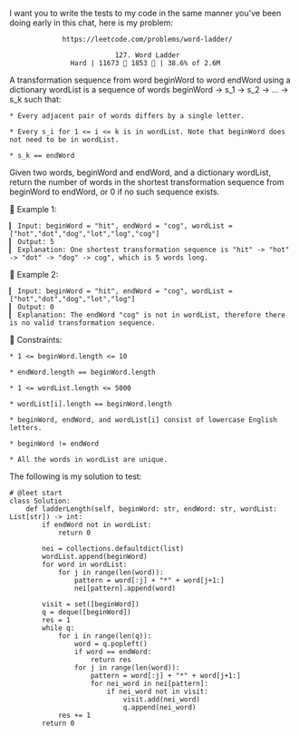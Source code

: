 I want you to write the tests to my code in the same manner you've been doing early in this chat, here is my problem:

                 https://leetcode.com/problems/word-ladder/
                                      
                              127. Word Ladder
                   Hard | 11673  1853  | 38.6% of 2.6M



A transformation sequence from word beginWord to word endWord using a dictionary wordList is a sequence of words beginWord -> s_1 -> s_2 -> ... -> s_k such that:

	* Every adjacent pair of words differs by a single letter.
	
	* Every s_i for 1 <= i <= k is in wordList. Note that beginWord does not need to be in wordList.
	
	* s_k == endWord

Given two words, beginWord and endWord, and a dictionary wordList, return the number of words in the shortest transformation sequence from beginWord to endWord, or 0 if no such sequence exists.



󰛨 Example 1:

	▎ Input: beginWord = "hit", endWord = "cog", wordList = ["hot","dot","dog","lot","log","cog"]
	▎ Output: 5
	▎ Explanation: One shortest transformation sequence is "hit" -> "hot" -> "dot" -> "dog" -> cog", which is 5 words long.

󰛨 Example 2:

	▎ Input: beginWord = "hit", endWord = "cog", wordList = ["hot","dot","dog","lot","log"]
	▎ Output: 0
	▎ Explanation: The endWord "cog" is not in wordList, therefore there is no valid transformation sequence.



 Constraints:

	* 1 <= beginWord.length <= 10
	
	* endWord.length == beginWord.length
	
	* 1 <= wordList.length <= 5000
	
	* wordList[i].length == beginWord.length
	
	* beginWord, endWord, and wordList[i] consist of lowercase English letters.
	
	* beginWord != endWord
	
	* All the words in wordList are unique.





The following is my solution to test:

```
# @leet start
class Solution:
    def ladderLength(self, beginWord: str, endWord: str, wordList: List[str]) -> int:
        if endWord not in wordList:
            return 0
    
        nei = collections.defaultdict(list)
        wordList.append(beginWord)
        for word in wordList:
            for j in range(len(word)):
                pattern = word[:j] + "*" + word[j+1:]
                nei[pattern].append(word)

        visit = set([beginWord])
        q = deque([beginWord])
        res = 1
        while q:
            for i in range(len(q)):
                word = q.popleft()
                if word == endWord:
                    return res
                for j in range(len(word)):
                    pattern = word[:j] + "*" + word[j+1:]
                    for nei_word in nei[pattern]:
                        if nei_word not in visit:
                            visit.add(nei_word)
                            q.append(nei_word)
            res += 1
        return 0
```

